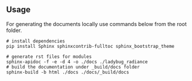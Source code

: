 
## Usage
For generating the documents locally use commands below from the root folder.

```shell
# install dependencies
pip install Sphinx sphinxcontrib-fulltoc sphinx_bootstrap_theme

# generate rst files for modules
sphinx-apidoc -f -e -d 4 -o ./docs ./ladybug_radiance
# build the documentation under _build/docs folder
sphinx-build -b html ./docs ./docs/_build/docs
```

